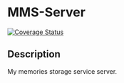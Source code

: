 # MMS-Server

[![Coverage Status](https://coveralls.io/repos/github/comstering/mms-server/badge.svg?branch=feature/fix/coverage)](https://coveralls.io/github/comstering/mms-server?branch=feature/fix/coverage)

## Description

My memories storage service server.
